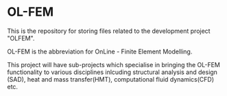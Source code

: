 OL-FEM
======

This is the repository for storing files related to the development project "OLFEM". 

OL-FEM is the abbreviation for OnLine - Finite Element Modelling. 

This project will have sub-projects which specialise in bringing the OL-FEM functionality to various disciplines inlcuding structural analysis and design (SAD), heat and mass transfer(HMT), computational fluid dynamics(CFD) etc. 
